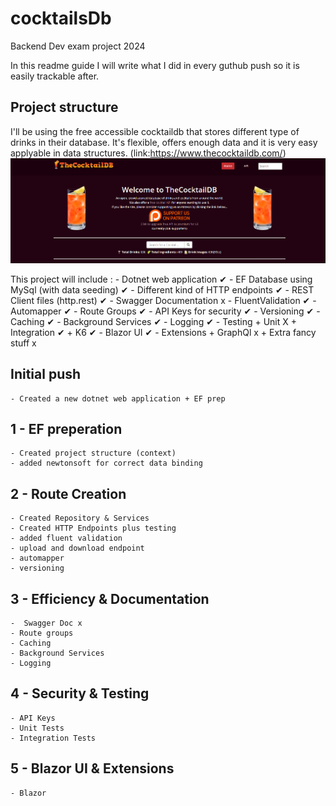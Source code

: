 # cocktailsDb
Backend Dev exam project 2024

In this readme guide I will write what I did in every guthub push so it is easily trackable after.


## Project structure 

I'll be using the free accessible cocktaildb that stores different type of drinks in their database. It's flexible, offers enough data and it is very easy applyable in data structures. (link:https://www.thecocktaildb.com/)![homepage](image.png)

This project will include :
    - Dotnet web application ✔
    - EF Database using MySql (with data seeding) ✔
    - Different kind of HTTP endpoints ✔
    - REST Client files (http.rest) ✔
    - Swagger Documentation x
    - FluentValidation ✔
    - Automapper ✔
    - Route Groups ✔
    - API Keys for security ✔
    - Versioning ✔
    - Caching ✔
    - Background Services ✔
    - Logging ✔
    - Testing
        + Unit  X
        + Integration  ✔
        + K6 ✔
    - Blazor UI ✔
    - Extensions
        + GraphQl x
        + Extra fancy stuff x
    


## Initial push
    - Created a new dotnet web application + EF prep 

## 1 -  EF preperation
    - Created project structure (context)
    - added newtonsoft for correct data binding

## 2 - Route Creation
    - Created Repository & Services
    - Created HTTP Endpoints plus testing
    - added fluent validation
    - upload and download endpoint
    - automapper
    - versioning

## 3 - Efficiency & Documentation
    -  Swagger Doc x
    - Route groups
    - Caching
    - Background Services
    - Logging
## 4 - Security & Testing
    - API Keys
    - Unit Tests
    - Integration Tests

## 5 - Blazor UI & Extensions
    - Blazor